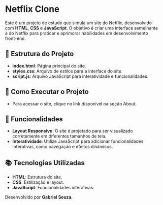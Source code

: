 # Netflix Clone

Este é um projeto de estudo que simula um site do Netflix, desenvolvido com **HTML**, **CSS** e **JavaScript**. O objetivo é criar uma interface semelhante à do Netflix para praticar e aprimorar habilidades em desenvolvimento front-end.

## 📁 Estrutura do Projeto

- **index.html**: Página principal do site.
- **styles.css**: Arquivo de estilos para a interface do site.
- **script.js**: Arquivo JavaScript para interatividade e funcionalidades.

## 🚀 Como Executar o Projeto

- Para acessar o site, clique no link disponível na seção About.

## 🎨 Funcionalidades

- **Layout Responsivo**: O site é projetado para ser visualizado corretamente em diferentes tamanhos de tela.
- **Interatividade**: Utilize JavaScript para adicionar funcionalidades interativas, como navegação e efeitos dinâmicos.

## 📚 Tecnologias Utilizadas

- **HTML**: Estrutura do site.
- **CSS**: Estilização e layout.
- **JavaScript**: Funcionalidades interativas.

Desenvolvido por **Gabriel Souza**.
